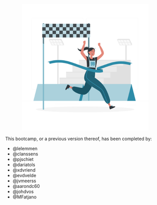 <p align="center">
<img src="media/finish.png" width="400">
</p>

This bootcamp, or a previous version thereof, has been completed by:
- @lelemmen
- @clanssens
- @pjschiet
- @dariatols
- @xdvriend
- @evdvelde
- @jvmeerss
- @aarondc60
- @johdvos
- @MFatjano
